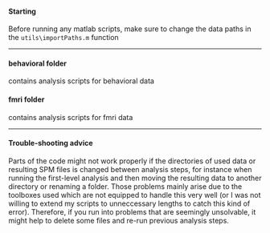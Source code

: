 
#### Starting 
Before running any matlab scripts, make sure to change the data paths in the `utils\importPaths.m` function
___
#### behavioral folder 
contains analysis scripts for behavioral data

#### fmri folder
contains analysis scripts for fmri data
___
#### Trouble-shooting advice
Parts of the code might not work properly if the directories of used data or resulting SPM files is changed between analysis steps, 
for instance when running the first-level analysis and then moving the resulting data to another directory or renaming a folder.
Those problems mainly arise due to the toolboxes used which are not equipped to handle this very well (or I was not willing to extend
my scripts to unneccessary lengths to catch this kind of error). Therefore, if you run into problems that are seemingly unsolvable,
it might help to delete some files and re-run previous analysis steps.